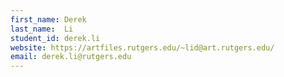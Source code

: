 ```yaml
---
first_name: Derek
last_name:  Li
student_id: derek.li
website: https://artfiles.rutgers.edu/~lid@art.rutgers.edu/
email: derek.li@rutgers.edu
---
```

